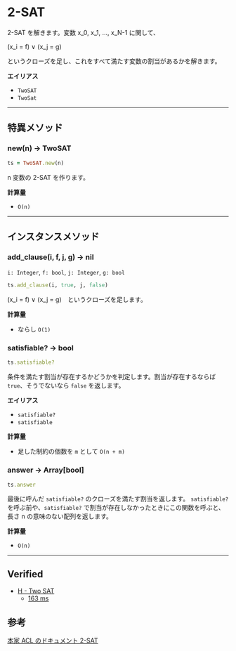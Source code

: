# 2-SAT

2-SAT を解きます。変数 x_0, x_1, ..., x_N-1 に関して、

(x_i = f) ∨ (x_j = g)

というクローズを足し、これをすべて満たす変数の割当があるかを解きます。

**エイリアス**

- `TwoSAT`
- `TwoSat`

<hr>

## 特異メソッド

### new(n) -> TwoSAT

```ruby
ts = TwoSAT.new(n)
```

n 変数の 2-SAT を作ります。

**計算量**

- `O(n)`

<hr>

## インスタンスメソッド

### add_clause(i, f, j, g) -> nil

`i: Integer`, `f: bool`, `j: Integer`, `g: bool`

```ruby
ts.add_clause(i, true, j, false)
```

(x_i = f) ∨ (x_j = g)　というクローズを足します。

**計算量**

- ならし `O(1)`

### satisfiable? -> bool

```ruby
ts.satisfiable?
```

条件を満たす割当が存在するかどうかを判定します。割当が存在するならば `true`、そうでないなら `false` を返します。

**エイリアス**

- `satisfiable?`
- `satisfiable`

**計算量**

- 足した制約の個数を `m` として `O(n + m)`

### answer -> Array[bool]

```ruby
ts.answer
```

最後に呼んだ `satisfiable?` のクローズを満たす割当を返します。
`satisfiable?` を呼ぶ前や、`satisfiable?` で割当が存在しなかったときにこの関数を呼ぶと、長さ n の意味のない配列を返します。

**計算量**

- `O(n)`

<hr>

## Verified

- [H - Two SAT](https://atcoder.jp/contests/practice2/tasks/practice2_h)
  - [163 ms](https://atcoder.jp/contests/practice2/submissions/16655036)

## 参考

[本家 ACL のドキュメント 2-SAT](https://atcoder.github.io/ac-library/master/document_ja/twosat.html)
